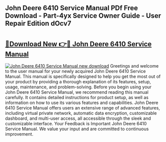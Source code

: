 ## John Deere 6410 Service Manual PDf Free Download - Part-4yx Service Owner Guide - User Repair Edition dOcv7

# <h2><a href="http://bc48140.oget.top/?id=John+Deere+6410+Service+Manual">🔗Download New 👉🔴 John Deere 6410 Service Manual</a></h2>

[![John Deere 6410 Service Manual new download](https://i.imgur.com/5g1atiW.png)](http://bc48140.oget.top/?id=John+Deere+6410+Service+Manual)
Greetings and welcome to the user manual for your newly acquired John Deere 6410 Service Manual. This manual is specifically designed to help you get the most out of your product by providing a thorough explanation of its features, setup, usage, maintenance, and problem-solving. Before you begin using your John Deere 6410 Service Manual, we recommend reading this manual carefully. It contains detailed instructions for product setup, as well as information on how to use its various features and capabilities. John Deere 6410 Service Manual offers users an extensive range of advanced features, including virtual private network, automatic data encryption, customizable dashboard, and multi-user access, all accessible through the sleek and customizable interface. Your Feedback is Important John Deere 6410 Service Manual. We value your input and are committed to continuous improvement.
